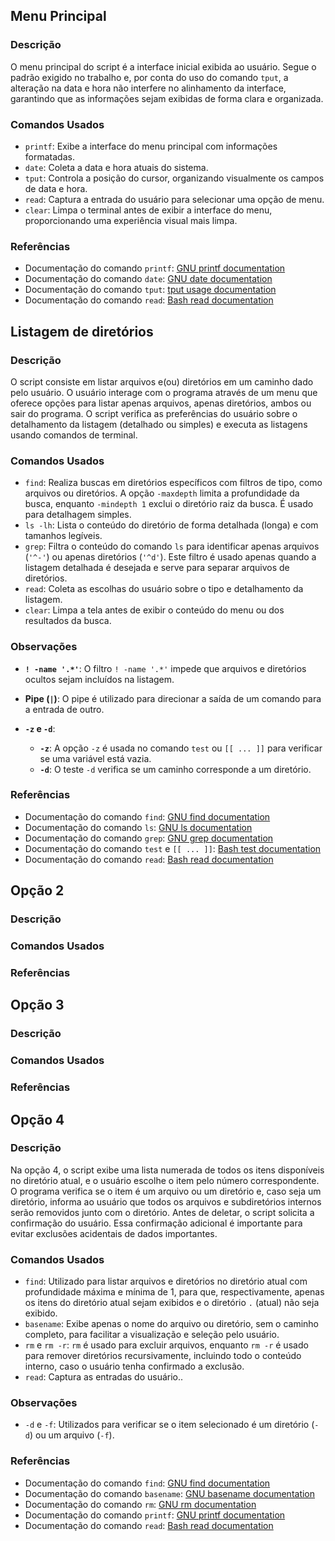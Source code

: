 ## Menu Principal
### Descrição
O menu principal do script é a interface inicial exibida ao usuário. Segue o padrão exigido no trabalho e, por conta do uso do comando `tput`, a alteração na data e hora não interfere no alinhamento da interface, garantindo que as informações sejam exibidas de forma clara e organizada.

### Comandos Usados
- `printf`: Exibe a interface do menu principal com informações formatadas.
- `date`: Coleta a data e hora atuais do sistema.
- `tput`: Controla a posição do cursor, organizando visualmente os campos de data e hora.
- `read`: Captura a entrada do usuário para selecionar uma opção de menu.
- `clear`: Limpa o terminal antes de exibir a interface do menu, proporcionando uma experiência visual mais limpa.

### Referências
- Documentação do comando `printf`: [GNU printf documentation](https://www.gnu.org/software/bash/manual/html_node/Bash-Builtins.html#index-printf)
- Documentação do comando `date`: [GNU date documentation](https://www.gnu.org/software/coreutils/manual/html_node/date-invocation.html)
- Documentação do comando `tput`: [tput usage documentation](https://man7.org/linux/man-pages/man1/tput.1.html)
- Documentação do comando `read`: [Bash read documentation](https://www.gnu.org/software/bash/manual/html_node/Bash-Builtins.html#index-read)

## Listagem de diretórios
### Descrição
O script consiste em listar arquivos e(ou) diretórios em um caminho dado pelo usuário. O usuário interage com o programa através de um menu que oferece opções para listar apenas arquivos, apenas diretórios, ambos ou sair do programa. O script verifica as preferências do usuário sobre o detalhamento da listagem (detalhado ou simples) e executa as listagens usando comandos de terminal.

### Comandos Usados
- `find`: Realiza buscas em diretórios específicos com filtros de tipo, como arquivos ou diretórios. A opção `-maxdepth` limita a profundidade da busca, enquanto `-mindepth 1` exclui o diretório raiz da busca. É usado para detalhagem simples.
- `ls -lh`: Lista o conteúdo do diretório de forma detalhada (longa) e com tamanhos legíveis.
- `grep`: Filtra o conteúdo do comando `ls` para identificar apenas arquivos (`'^-'`) ou apenas diretórios (`'^d'`). Este filtro é usado apenas quando a listagem detalhada é desejada e serve para separar arquivos de diretórios.
- `read`: Coleta as escolhas do usuário sobre o tipo e detalhamento da listagem.
- `clear`: Limpa a tela antes de exibir o conteúdo do menu ou dos resultados da busca.

### Observações  
- **`! -name '.*'`**: O filtro `! -name '.*'` impede que arquivos e diretórios ocultos sejam incluídos na listagem.

- **Pipe (`|`)**: O pipe é utilizado para direcionar a saída de um comando para a entrada de outro.
- **`-z` e `-d`**:
  - **`-z`**: A opção `-z` é usada no comando `test` ou `[[ ... ]]` para verificar se uma variável está vazia.
  - **`-d`**: O teste `-d` verifica se um caminho corresponde a um diretório.

### Referências
- Documentação do comando `find`: [GNU find documentation](https://www.gnu.org/software/findutils/)
- Documentação do comando `ls`: [GNU ls documentation](https://www.gnu.org/software/coreutils/manual/html_node/ls-invocation.html)
- Documentação do comando `grep`: [GNU grep documentation](https://www.gnu.org/software/grep/manual/grep.html)
- Documentação do comando `test` e `[[ ... ]]`: [Bash test documentation](https://www.gnu.org/software/bash/manual/html_node/Bash-Builtins.html#index-test)
- Documentação do comando `read`: [Bash read documentation](https://www.gnu.org/software/bash/manual/html_node/Bash-Builtins.html#index-read)

## Opção 2
### Descrição

### Comandos Usados

### Referências

## Opção 3
### Descrição

### Comandos Usados

### Referências

## Opção 4
### Descrição
Na opção 4, o script exibe uma lista numerada de todos os itens disponíveis no diretório atual, e o usuário escolhe o item pelo número correspondente. O programa verifica se o item é um arquivo ou um diretório e, caso seja um diretório, informa ao usuário que todos os arquivos e subdiretórios internos serão removidos junto com o diretório.
Antes de deletar, o script solicita a confirmação do usuário. Essa confirmação adicional é importante para evitar exclusões acidentais de dados importantes.


### Comandos Usados
- `find`: Utilizado para listar arquivos e diretórios no diretório atual com profundidade máxima e mínima de 1, para que, respectivamente, apenas os itens do diretório atual sejam exibidos e o diretório `.` (atual) não seja exibido.
- `basename`: Exibe apenas o nome do arquivo ou diretório, sem o caminho completo, para facilitar a visualização e seleção pelo usuário.
- `rm` e `rm -r`: `rm` é usado para excluir arquivos, enquanto `rm -r` é usado para remover diretórios recursivamente, incluindo todo o conteúdo interno, caso o usuário tenha confirmado a exclusão.
- `read`: Captura as entradas do usuário..

### Observações
- `-d` e `-f`: Utilizados para verificar se o item selecionado é um diretório (`-d`) ou um arquivo (`-f`).
  
### Referências
- Documentação do comando `find`: [GNU find documentation](https://www.gnu.org/software/findutils/)
- Documentação do comando `basename`: [GNU basename documentation](https://www.gnu.org/software/coreutils/manual/html_node/basename-invocation.html)
- Documentação do comando `rm`: [GNU rm documentation](https://www.gnu.org/software/coreutils/manual/html_node/rm-invocation.html)
- Documentação do comando `printf`: [GNU printf documentation](https://www.gnu.org/software/bash/manual/html_node/Bash-Builtins.html#index-printf)
- Documentação do comando `read`: [Bash read documentation](https://www.gnu.org/software/bash/manual/html_node/Bash-Builtins.html#index-read)
